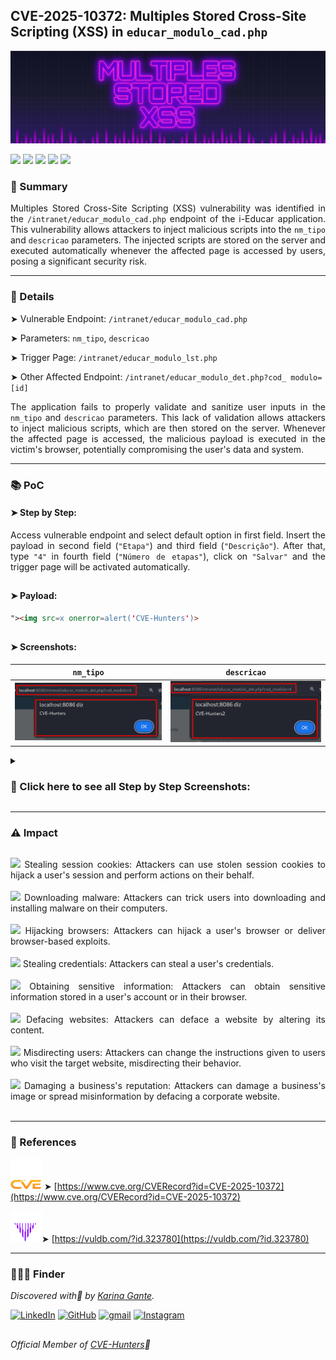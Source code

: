 ## CVE-2025-10372: Multiples Stored Cross-Site Scripting (XSS) in `educar_modulo_cad.php` 

![](https://github.com/KarinaGante/KG-Sec/raw/main/CVEs/images/arts/multiplesStoredXssBanner2.png)

[![](https://img.shields.io/badge/🌸-CVE--2025--10372-dd53bc)](https://www.cve.org/CVERecord?id=CVE-2025-10372) ![](https://img.shields.io/badge/i--Educar-Multiples_Stored_XSS-291b3e) [![](https://img.shields.io/badge/💜-Found_by:_Karina_Gante-AA07FF)](https://karinagante.github.io/) ![](https://img.shields.io/badge/%F0%9F%92%A1-Moderate_Severity-ffd700) [![](https://img.shields.io/badge/🧬-Member_of:_CVE--Hunters-6407ab)](https://www.cvehunters.com/)

### 📝 Summary

<p align="justify">Multiples Stored Cross-Site Scripting (XSS) vulnerability was identified in the <code>/intranet/educar_modulo_cad.php</code> endpoint of the i-Educar application. This vulnerability allows attackers to inject malicious scripts into the <code>nm_tipo</code> and <code>descricao</code> parameters. The injected scripts are stored on the server and executed automatically whenever the affected page is accessed by users, posing a significant security risk.</p>

---

### 🔎 Details

➤ Vulnerable Endpoint: `/intranet/educar_modulo_cad.php`

➤ Parameters: `nm_tipo`, `descricao`

➤ Trigger Page: `/intranet/educar_modulo_lst.php`

➤ Other Affected Endpoint: `/intranet/educar_modulo_det.php?cod_ modulo=[id]`

<p align="justify">The application fails to properly validate and sanitize user inputs in the <code>nm_tipo</code> and <code>descricao</code> parameters. This lack of validation allows attackers to inject malicious scripts, which are then stored on the server. Whenever the affected page is accessed, the malicious payload is executed in the victim's browser, potentially compromising the user's data and system.</p>

---

### 📚 PoC

#### ➤ Step by Step:

<p align="justify">Access vulnerable endpoint and select default option in first field. Insert the payload in second field (<code>"Etapa"</code>) and third field (<code>"Descrição"</code>). After that, type <code>"4"</code> in fourth field (<code>"Número de etapas"</code>), click on <code>"Salvar"</code> and the trigger page will be activated automatically.</p>

##

#### ➤ Payload:

````html
"><img src=x onerror=alert('CVE-Hunters')>
````
##

#### ➤ Screenshots:

|   `nm_tipo`         |    `descricao`        |
|:------------:|:------------:|
| ![](https://github.com/KarinaGante/KG-Sec/raw/main/CVEs/images/storedXss84.png)    | ![](https://github.com/KarinaGante/KG-Sec/raw/main/CVEs/images/storedXss85.png) |

<details>
<summary><h3>📂 Click here to see all Step by Step Screenshots:</h3></summary>
<br>

![](https://github.com/KarinaGante/KG-Sec/raw/main/CVEs/images/storedXss81.png)

<br>

![](https://github.com/KarinaGante/KG-Sec/raw/main/CVEs/images/storedXss82.png)

<br>

![](https://github.com/KarinaGante/KG-Sec/raw/main/CVEs/images/storedXss83.png)


##

<p align="justify">If click on new register in trigger page, can be redirected to other affected endpoint: <code>"/intranet/educar_nivel_ensino_det.php?cod_nivel_ensino=[id]"</code>, confirming that the two fields is vulnerable.</p>

<br>

![](https://github.com/KarinaGante/KG-Sec/raw/main/CVEs/images/storedXss84.png)

<br>

![](https://github.com/KarinaGante/KG-Sec/raw/main/CVEs/images/storedXss85.png)
</details>

---


### ⚠️ Impact

##

<p align="justify">
<img src="https://img.shields.io/badge/%E2%80%A2-dd53bc"> Stealing session cookies: Attackers can use stolen session cookies to hijack a user's session and perform actions on their behalf.<br><br>
<img src="https://img.shields.io/badge/%E2%80%A2-dd53bc"> Downloading malware: Attackers can trick users into downloading and installing malware on their computers.<br><br>
<img src="https://img.shields.io/badge/%E2%80%A2-dd53bc"> Hijacking browsers: Attackers can hijack a user's browser or deliver browser-based exploits.<br><br>
<img src="https://img.shields.io/badge/%E2%80%A2-dd53bc"> Stealing credentials: Attackers can steal a user's credentials.<br><br>
<img src="https://img.shields.io/badge/%E2%80%A2-dd53bc"> Obtaining sensitive information: Attackers can obtain sensitive information stored in a user's account or in their browser.<br><br>
<img src="https://img.shields.io/badge/%E2%80%A2-dd53bc"> Defacing websites: Attackers can deface a website by altering its content.<br><br>
<img src="https://img.shields.io/badge/%E2%80%A2-dd53bc"> Misdirecting users: Attackers can change the instructions given to users who visit the target website, misdirecting their behavior.<br><br>
<img src="https://img.shields.io/badge/%E2%80%A2-dd53bc"> Damaging a business's reputation: Attackers can damage a business's image or spread misinformation by defacing a corporate website.<br><br>
</p>

---

### 🔗 References

![](https://github.com/KarinaGante/KG-Sec/raw/main/CVEs/images/logos/cve.png) ➤ [https://www.cve.org/CVERecord?id=CVE-2025-10372](https://www.cve.org/CVERecord?id=CVE-2025-10372)

![](https://github.com/KarinaGante/KG-Sec/raw/main/CVEs/images/logos/vulDB.png)➤ [https://vuldb.com/?id.323780](https://vuldb.com/?id.323780)

---

### 🕵🏻‍♀️ Finder

*Discovered with💜 by [Karina Gante](https://karinagante.github.io/).* 

[![LinkedIn](https://skillicons.dev/icons?i=linkedin&theme=dark)](https://www.linkedin.com/in/karina-gante/)
[![GitHub](https://skillicons.dev/icons?i=github&theme=dark)](https://www.github.com/KarinaGante/)
[![gmail](https://skillicons.dev/icons?i=gmail&theme=dark)](mailto:karina.gante1@gmail.com)
[![Instagram](https://skillicons.dev/icons?i=instagram&theme=dark)](https://www.instagram.com/karinovisk02/)

##

*Official Member of [CVE-Hunters](https://www.cvehunters.com/)🏹*
